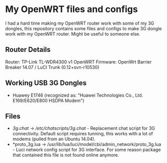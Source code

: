 # My OpenWRT files and configs
I had a hard time making my OpenWRT router work with some of my 3G dongles, this repository contains some files and configs to make 3G dongle work with my OpenWRT router.
Might be useful to someone else.

Router Details
--------------
Router: TP-Link TL-WDR4300 v1
OpenWRT Firmware: OpenWrt Barrier Breaker 14.07 / LuCI Trunk (0.12+svn-r10530)


Working USB 3G Dongles
----------------------
* Huawey E1746 (recognized as: "Huawei Technologies Co., Ltd. E169/E620/E800 HSDPA Modem")


Files
-----

* *3g.chat -> /etc/chatscripts/3g.chat*  -  Replacement chat script for 3G connectivity. Default script requires tunning, this works with a lot of modems (pulled from an Ubuntu 14.04).
* *proto_3g.lua -> /usr/lib/lua/luci/model/cbi/admin_network/proto_3g.lua - Luci network config script for 3G interface. For some reason package that contained this file is not found online anymore.

